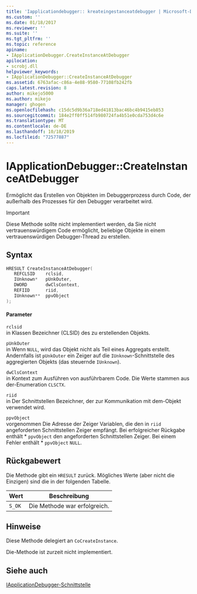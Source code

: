 ```yaml
---
title: 'Iapplicationdebugger:: kreateingestanceatdebugger | Microsoft-Dokumentation'
ms.custom: ''
ms.date: 01/18/2017
ms.reviewer: ''
ms.suite: ''
ms.tgt_pltfrm: ''
ms.topic: reference
apiname:
- IApplicationDebugger.CreateInstanceAtDebugger
apilocation:
- scrobj.dll
helpviewer_keywords:
- IApplicationDebugger::CreateInstanceAtDebugger
ms.assetid: 6763afac-c86a-4e88-9580-77108fb242fb
caps.latest.revision: 8
author: mikejo5000
ms.author: mikejo
manager: ghogen
ms.openlocfilehash: c15dc5d9b36a718ed41813bac46bc4b9415eb853
ms.sourcegitcommit: 184e2ff0ff514fb980724fa4b51e0cda753d4c6e
ms.translationtype: MT
ms.contentlocale: de-DE
ms.lasthandoff: 10/18/2019
ms.locfileid: "72577887"
---
```

# <a name="iapplicationdebuggercreateinstanceatdebugger"></a>IApplicationDebugger::CreateInstanceAtDebugger
Ermöglicht das Erstellen von Objekten im Debuggerprozess durch Code, der außerhalb des Prozesses für den Debugger verarbeitet wird.  
  
> [!IMPORTANT]
> Diese Methode sollte nicht implementiert werden, da Sie nicht vertrauenswürdigem Code ermöglicht, beliebige Objekte in einem vertrauenswürdigen Debugger-Thread zu erstellen.  
  
## <a name="syntax"></a>Syntax  
  
```cpp
HRESULT CreateInstanceAtDebugger(  
   REFCLSID    rclsid,  
   IUnknown*   pUnkOuter,  
   DWORD       dwClsContext,  
   REFIID      riid,  
   IUnknown**  ppvObject  
);  
```  
  
#### <a name="parameters"></a>Parameter  
 `rclsid`  
 in Klassen Bezeichner (CLSID) des zu erstellenden Objekts.  
  
 `pUnkOuter`  
 in Wenn `NULL`, wird das Objekt nicht als Teil eines Aggregats erstellt. Andernfalls ist `pUnkOuter` ein Zeiger auf die `IUnknown`-Schnittstelle des aggregierten Objekts (das steuernde `IUnknown`).  
  
 `dwClsContext`  
 in Kontext zum Ausführen von ausführbarem Code. Die Werte stammen aus der-Enumeration `CLSCTX`.  
  
 `riid`  
 in Der Schnittstellen Bezeichner, der zur Kommunikation mit dem-Objekt verwendet wird.  
  
 `ppvObject`  
 vorgenommen Die Adresse der Zeiger Variablen, die den in `riid` angeforderten Schnittstellen Zeiger empfängt. Bei erfolgreicher Rückgabe enthält * `ppvObject` den angeforderten Schnittstellen Zeiger. Bei einem Fehler enthält \* `ppvObject` `NULL`.  
  
## <a name="return-value"></a>Rückgabewert  
 Die Methode gibt ein `HRESULT` zurück. Mögliches Werte (aber nicht die Einzigen) sind die in der folgenden Tabelle.  
  
|Wert|Beschreibung|  
|-----------|-----------------|  
|`S_OK`|Die Methode war erfolgreich.|  
  
## <a name="remarks"></a>Hinweise  
 Diese Methode delegiert an `CoCreateInstance`.  
  
 Die-Methode ist zurzeit nicht implementiert.  
  
## <a name="see-also"></a>Siehe auch  
 [IApplicationDebugger-Schnittstelle](../../winscript/reference/iapplicationdebugger-interface.md)